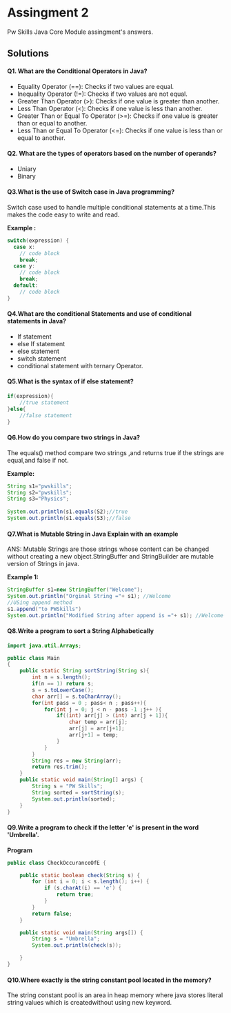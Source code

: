 # Assingment 2

Pw Skills Java Core Module assingment's answers.

## Solutions

#### Q1. What are the Conditional Operators in Java?
- Equality Operator (==): Checks if two values are equal.
- Inequality Operator (!=): Checks if two values are not equal.
- Greater Than Operator (>): Checks if one value is greater than another.
- Less Than Operator (<): Checks if one value is less than another.
- Greater Than or Equal To Operator (>=): Checks if one value is greater than or equal to another.
- Less Than or Equal To Operator (<=): Checks if one value is less than or equal to another.
#### Q2. What are the types of operators based on the number of operands?
- Uniary
- Binary


#### Q3.What is the use of Switch case in Java programming?
Switch case used to handle multiple conditional statements at a time.This makes the code easy to write and read.

**Example :** 
```java
switch(expression) {
  case x:
    // code block
    break;
  case y:
    // code block
    break;
  default:
    // code block
}
```
#### Q4.What are the conditional Statements and use of conditional statements in Java?
- If statement
- else If statement
- else statement
- switch statement
- conditional statement with ternary Operator.
#### Q5.What is the syntax of if else statement?
```java
if(expression){
    //true statement
}else{
    //false statement
}
```

#### Q6.How do you compare two strings in Java?
The equals() method compare two strings ,and returns true if the strings are equal,and false if not.

**Example:**
```java
String s1="pwskills";
String s2="pwskills";
String s3="Physics";
         
System.out.println(s1.equals(S2);//true
System.out.println(s1.equals(S3);//false
```
#### Q7.What is Mutable String in Java Explain with an example
ANS:  Mutable  Strings are those strings whose content  can be changed without creating a new object.StringBuffer and StringBuilder are mutable version of Strings in java. 

**Example 1:**
```java
StringBuffer s1=new StringBuffer("Welcome");    
System.out.println("Orginal String ="+ s1); //Welcome
//USing append method
s1.append("to PWSkills")
System.out.println("Modified String after append is ="+ s1); //Welcome to PWSkills
```
#### Q8.Write a program to sort a String Alphabetically
```java
import java.util.Arrays;

public class Main
{
    public static String sortString(String s){
        int n = s.length();
        if(n == 1) return s;
        s = s.toLowerCase();
        char arr[] = s.toCharArray();
        for(int pass = 0 ; pass< n ; pass++){
            for(int j = 0; j < n - pass -1 ;j++ ){
                if((int) arr[j] > (int) arr[j + 1]){
                    char temp = arr[j];
                    arr[j] = arr[j+1];
                    arr[j+1] = temp;
                }
            }
        }
        String res = new String(arr);
        return res.trim();   
    }
	public static void main(String[] args) {
    	String s = "PW Skills";
    	String sorted = sortString(s);
    	System.out.println(sorted);
	}
}
```
#### Q9.Write a program to check if the letter 'e' is present in the word **'Umbrella'.**
**Program**
```java
public class CheckOccuranceOfE {

    public static boolean check(String s) {
        for (int i = 0; i < s.length(); i++) {
            if (s.charAt(i) == 'e') {
                return true;
            }
        }
        return false;
    }

    public static void main(String args[]) {
        String s = "Umbrella";
        System.out.println(check(s));

    }
}
```

#### Q10.Where exactly is the string constant pool located in the **memory?**
The string constant pool is an area in heap memory where java stores literal string values which is createdwithout using new keyword.